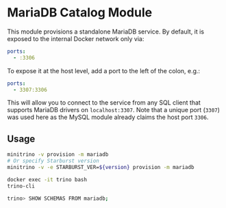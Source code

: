 # MariaDB Catalog Module

This module provisions a standalone MariaDB service. By default, it is exposed
to the internal Docker network only via:

```yaml
ports:
  - :3306
```

To expose it at the host level, add a port to the left of the colon, e.g.:

```yaml
ports:
  - 3307:3306
```

This will allow you to connect to the service from any SQL client that supports
MariaDB drivers on `localhost:3307`. Note that a unique port (`3307`) was used
here as the MySQL module already claims the host port `3306`.

## Usage

```sh
minitrino -v provision -m mariadb
# Or specify Starburst version
minitrino -v -e STARBURST_VER=${version} provision -m mariadb

docker exec -it trino bash 
trino-cli

trino> SHOW SCHEMAS FROM mariadb;
```
